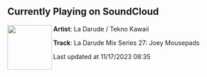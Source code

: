 ## Currently Playing on SoundCloud

[<img align="left" width="100" src="https://i1.sndcdn.com/artworks-oJJU4Kyo6cE1Dz09-xgCXOA-t500x500.jpg">](https://soundcloud.com/ladarudeparty/la-darude-mix-series-27-joey-mousepads)

**Artist**: La Darude / Tekno Kawaii 

**Track**: La Darude Mix Series 27: Joey Mousepads

Last updated at 11/17/2023 08:35
